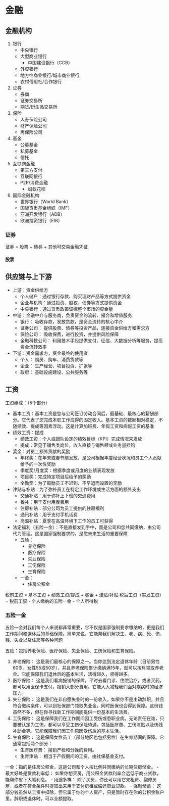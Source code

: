 # 金融

## 金融机构

1. 银行
    - 中央银行
    - 大型商业银行
        - 中国建设银行（CCB）
    - 外资银行
    - 地方性商业银行/城市商业银行
    - 农村信用社/合作银行
2. 证券
    - 券商
    - 证券交易所
    - 期货/衍生品交易所
3. 保险
    - 人寿保险公司
    - 财产保险公司
    - 再保险公司    
4. 基金
    - 公募基金
    - 私募基金
    - 信托
5. 互联网金融
    - 第三方支付
    - 互联网银行
    - P2P/消费金融
        - 蚂蚁花呗
6. 国际金融机构
    - 世界银行（World Bank）
    - 国际货币基金组织（IMF）
    - 亚洲开发银行（ADB）
    - 欧洲投资银行（EIB）


### 证券

证券 = 股票 + 债券 + 其他可交易金融凭证


#### 股票



## 供应链与上下游


- 上游：资金供给方
    - 个人储户：通过银行存款、购买理财产品等方式提供资金
    - 企业与机构：通过投资、股权、债券等方式提供资金
    - 中央银行：通过货币政策调控整个市场的资金量
- 中游：金融中介与服务商，负责资金的流转、撮合和增值服务
    - 银行： 吸收存款，发放贷款，是资金流转的核心中介
    - 证券公司： 提供股票、债券等投资产品，连接资金供给方和需求方
    - 保险公司： 吸收保费，进行投资，并提供风险保障
    - 金融科技公司： 利用技术手段提供支付、征信、大数据分析等服务，提高资金流转效率
- 下游：资金需求方，资金最终的使用者
    - 个人： 购房、购车、消费贷款等
    - 企业： 生产经营、项目投资、扩张等
    - 政府： 基础设施建设、公共服务等



## 工资

工资组成：（5个部分）
- 基本工资：基本工资是您与公司签订劳动合同后，最基础、最核心的薪酬部分。它代表了您完成本职工作应得的固定收入。基本工资的数额相对稳定，不随绩效、提成等因素浮动。这是计算加班费、年假工资和病假工资的基准
- 绩效工资：提成
    - 绩效工资：个人或团队设定的绩效目标（KPI）完成情况来发放
    - 提成：常见于销售类岗位，收入直接与销售额或业务量挂钩
- 奖金：对员工额外贡献的奖励
    - 年终奖：在年末或春节前发放，是公司根据年度经营状况和员工个人贡献给予的一次性奖励
    - 季度奖/月度奖：根据季度或月度的业绩表现发放
    - 项目奖：完成特定项目后给予的奖励
    - 全勤奖：为了鼓励员工不迟到、不早退而设置的奖励
- 津贴与补贴：为了弥补员工在特定工作环境或生活方面的额外支出
    - 交通补贴：用于弥补上下班的交通费用
    - 餐补：用于支付用餐费用
    - 住房补贴：部分公司为员工提供的住房福利
    - 通讯补贴：用于支付手机话费
    - 高温补贴：夏季在高温环境下工作的员工可获得
- 法定福利（五险一金）：不是直接发到手中，而是公司和您共同缴纳，由公司代为管理。这是国家强制要求的，是您未来生活的重要保障
    - 五险：
        - 养老保险
        - 医疗保险
        - 失业保险
        - 工伤保险
        - 生育保险
    - 一金：
        - 住房公积金

税前工资 = 基本工资 + 绩效工资/提成 + 奖金 + 津贴/补贴
税后工资（实发工资） = 税前工资 - 个人缴纳的五险一金 - 个人所得税


### 五险一金

五险一金对我们每个人来说都非常重要，它不仅是国家强制要求缴纳的，更是我们工作期间和退休后的基础保障。简单来说，它能帮我们解决生、老、病、死、伤、残、失业以及住房等各种问题

五险：包括养老保险、医疗保险、失业保险、工伤保险和生育保险。
1. 养老保险： 这是我们最核心的保障之一。当你达到法定退休年龄（目前男性60岁，女性55或50岁），并且养老保险累计缴纳满15年，就可以按月领取养老金。它能保障我们退休后的基本生活，活得越久，领得越多。
2. 医疗保险： 这是我们看病报销的保障。平时去看门诊、住院治疗，或者买药，都可以用医保卡支付，报销大部分费用。它能大大减轻我们面对疾病时的经济压力。
3. 失业保险： 这是我们在非自愿失业时的一份收入。如果你不是主动辞职，并且符合缴纳条件，可以到社保部门领取失业金，同时医保也会得到保障。这份钱虽然不多，但在你寻找新工作期间能提供一份基本的生活费。
4. 工伤保险： 这是保障我们在工作期间因工受伤或患职业病。无论责任在谁，只要被认定为工伤，都可以享受工伤保险待遇，包括医疗费、工伤津贴以及伤残补助金等。它能保障我们因工作原因受伤后的基本生活。
5. 生育保险： 这是保障女性员工（部分地区也包括男性）在生育期间的保障。它通常包括两个部分：
    - 生育医疗费： 报销产检和分娩的费用。
    - 生育津贴： 相当于产假期间的工资，由社保基金支付。

一金：指的是住房公积金，这是公司和个人按比例共同缴纳的长期住房储金。
    - 最大好处是贷款利率低： 如果你想买房，用公积金贷款利率会远低于商业贷款，能帮你省下大笔利息。
    - 用途多样： 除了买房，你还可以用它来租房、翻修房屋，或者在符合条件时提取出来用于支付房租或偿还商业贷款。
    - 强制储蓄： 这部分钱虽然从工资中扣除，但它属于你的个人资产，只是暂时存在你的公积金账户里。辞职或退休时，可以全额提取。


